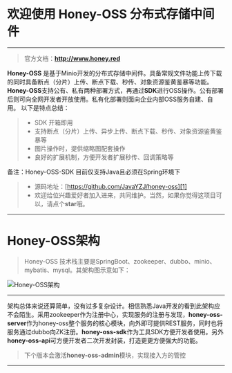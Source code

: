 # 欢迎使用 Honey-OSS 分布式存储中间件

------

> 官方文档：**http://www.honey.red**

**Honey-OSS** 是基于Minio开发的分布式存储中间件。具备常规文件功能上传下载的同时具备断点（分片）上传、断点下载、秒传、对象资源鉴黄鉴暴等功能。
**Honey-OSS**支持公有、私有两种部署方式，再通过**SDK**进行OSS操作。公有部署后则可向全网开发者开放使用。私有化部署则面向企业内部OSS服务自建、自用。
以下是特点总结：

> * SDK 开箱即用
> * 支持断点（分片）上传、异步上传、断点下载、秒传、对象资源鉴黄鉴暴等
> * 图片操作时，提供缩略图配套操作
> * 良好的扩展机制，方便开发者扩展秒传、回调策略等

备注：Honey-OSS-SDK 目前仅支持Java且必须在Spring环境下

> * 源码地址：[https://github.com/JavaYZJ/honey-oss][1]
> * 欢迎给位兴趣爱好者加入进来，共同维护。当然，如果你觉得这项目可以，请点个**star**哦。


------
# Honey-OSS架构

>  Honey-OSS 技术栈主要是SpringBoot、zookeeper、dubbo、minio、mybatis、mysql。其架构图示意如下：

![](http://oss.honey.red/public/honey-oss%E6%9E%B6%E6%9E%84%E5%9B%BE.png "Honey-OSS架构")

------
架构总体来说还算简单，没有过多复杂设计。相信熟悉Java开发的看到此架构应不会陌生。采用zookeeper作为注册中心，实现服务的注册与发现，**honey-oss-server**作为honey-oss整个服务的核心模块，向外即可提供REST服务，同时也将服务通过dubbo向ZK注册。**honey-oss-sdk**作为工具SDK方便开发者使用。另外**honey-oss-api**可方便开发者二次开发封装，打造更更方便强大的功能。

> 下个版本会激活**honey-oss-admin**模块，实现接入方的管控

------


  [1]: https://github.com/JavaYZJ/honey-oss
